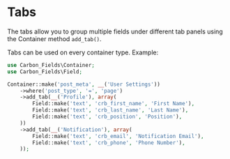 # Tabs

The tabs allow you to group multiple fields under different tab panels using the Container method `add_tab()`.

Tabs can be used on every container type. Example:

```php
use Carbon_Fields\Container;
use Carbon_Fields\Field;

Container::make('post_meta', __('User Settings'))
	->where('post_type', '=', 'page')
	->add_tab(__('Profile'), array(
		Field::make('text', 'crb_first_name', 'First Name'),
		Field::make('text', 'crb_last_name', 'Last Name'),
		Field::make('text', 'crb_position', 'Position'),
	))
	->add_tab(__('Notification'), array(
		Field::make('text', 'crb_email', 'Notification Email'),
		Field::make('text', 'crb_phone', 'Phone Number'),
	));
```